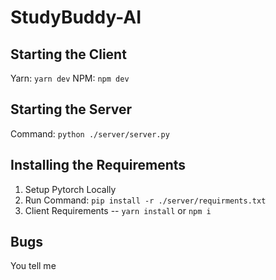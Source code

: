 # StudyBuddy-AI

## Starting the Client
Yarn: ```yarn dev```
NPM: ```npm dev```

## Starting the Server
Command: ```python ./server/server.py```

## Installing the Requirements
1. Setup Pytorch Locally
2. Run Command: ```pip install -r ./server/requirments.txt```
3. Client Requirements -- ```yarn install``` or ```npm i```

## Bugs
You tell me

